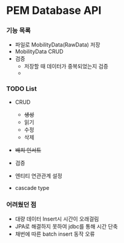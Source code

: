 # PEM Database API

### 기능 목록
* 파일로 MobilityData(RawData) 저장
* MobilityData CRUD
* 검증
    * 저장할 때 데이터가 중복되었는지 검증
    * 
    
### TODO List
* CRUD
  * ~~생성~~
  * 읽기
  * 수정
  * 삭제
  
* ~~배치 인서트~~
* 검증
* 엔티티 연관관계 설정
* cascade type

### 어려웠던 점
* 대량 데이터 Insert시 시간이 오래걸림
* JPA로 해결하지 못하여 jdbc를 통해 시간 단축
* 채번에 따른 batch insert 동작 오류